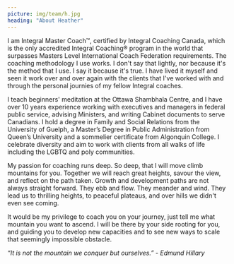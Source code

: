 ```yaml
---
picture: img/team/h.jpg
heading: "About Heather"
---
```


I am Integral Master Coach™, certified by Integral Coaching Canada, which is the only accredited Integral Coaching® program in the world that surpasses Masters Level International Coach Federation requirements.  The coaching methodology I use works.  I don't say that lightly, nor because it's the method that I use.  I say it because it's true.  I have lived it myself and seen it work over and over again with the clients that I've worked with and through the personal journies of my fellow Integral coaches.

I teach beginners' meditation at the Ottawa Shambhala Centre, and I have over 10 years experience working with executives and managers in federal public service, advising Ministers, and writing Cabinet documents to serve Canadians. I hold a degree in Family and Social Relations from the University of Guelph, a Master’s Degree in Public Administration from Queen’s University and a sommelier certificate from Algonquin College. I celebrate diversity and aim to work with clients from all walks of life including the LGBTQ and poly communities. 

My passion for coaching runs deep.  So deep, that I will move climb mountains for you.  Together we will reach great heights, savour the view, and reflect on the path taken.  Growth and development paths are not always straight forward.  They ebb and flow. They meander and wind.  They lead us to thrilling heights, to peaceful plateaus, and over hills we didn't even see coming.  

It would be my privilege to coach you on your journey, just tell me what mountain you want to ascend.  I will be there by your side rooting for you, and guiding you to develop new capacities and to see new ways to scale that seemingly impossible obstacle.  

  

*“It is not the mountain we conquer but ourselves.”  - Edmund Hillary*
